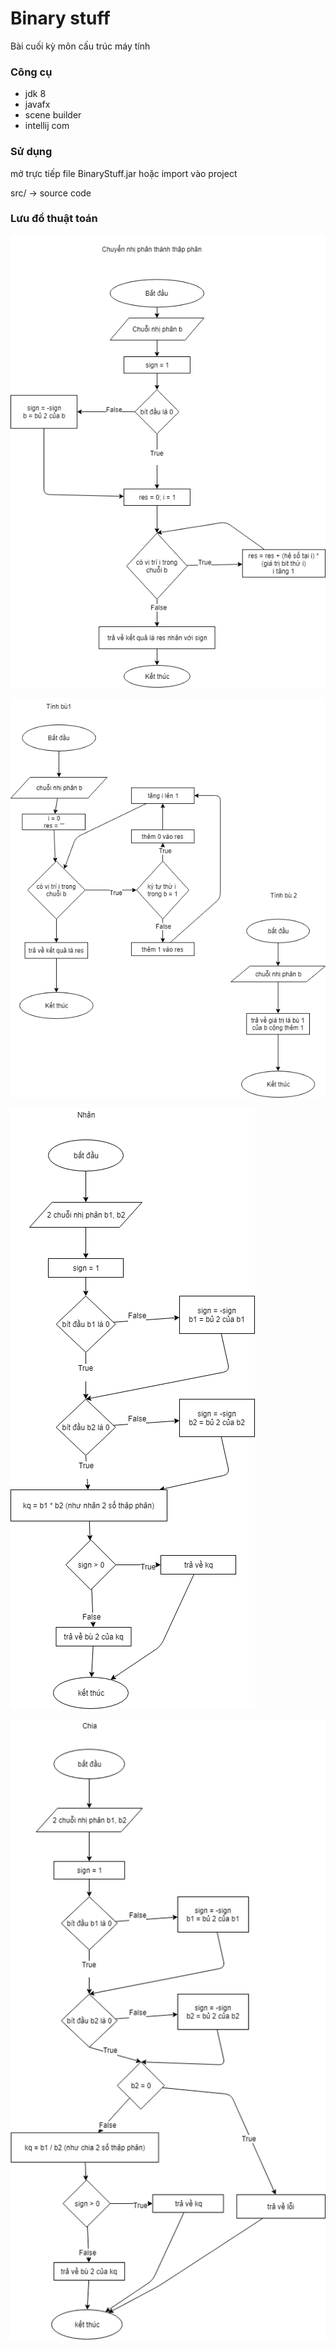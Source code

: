 # Binary stuff

Bài cuối kỳ môn cấu trúc máy tính

### Công cụ

- jdk 8
- javafx
- scene builder
- intellij com

### Sử dụng

mở trực tiếp file BinaryStuff.jar hoặc import vào project

src/ -> source code

### Lưu đồ thuật toán

![Chuyển nhị phân sang thập phân](img/1.png)

![Tính bù 1 | bù 2](img/2.png)

![Nhân 2 số nhị phân](img/3.png)

![Chia 2 số nhị phân](img/4.png)